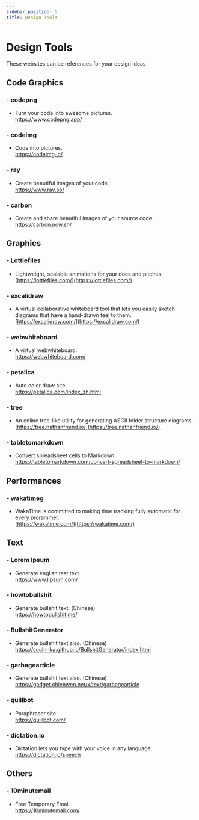 ```yaml
---
sidebar_position: 5
title: Design Tools
---
```



# Design Tools

These websites can be references for your design ideas 


## Code Graphics
### - codepng  
- Turn your code into awesome pictures.        
https://www.codepng.app/  

### - codeimg  
- Code into pictures.        
https://codeimg.io/  

### - ray    
- Create beautiful images of your code.          
https://www.ray.so/    

### - carbon    
- Create and share beautiful images of your source code.            
https://carbon.now.sh/   


## Graphics
### - Lottiefiles  
- Lightweight, scalable animations for your docs and pitches.    
[https://lottiefiles.com/](https://lottiefiles.com/)  

### - excalidraw 
- A virtual collaborative whiteboard tool that lets you easily sketch diagrams that have a hand-drawn feel to them.      
[https://excalidraw.com/](https://excalidraw.com/)  

### - webwhiteboard   
- A virtual webwhiteboard.        
https://webwhiteboard.com/   

### - petalica   
- Auto color draw site.        
https://petalica.com/index_zh.html  

### - tree 
- An online tree-like utility for generating ASCII folder structure diagrams.        
[https://tree.nathanfriend.io/](https://tree.nathanfriend.io/)  

### - tabletomarkdown   
- Convert spreadsheet cells to Markdown.          
https://tabletomarkdown.com/convert-spreadsheet-to-markdown/  


## Performances
### - wakatimeg
- WakaTime is committed to making time tracking fully automatic for every prorammer.        
[https://wakatime.com/](https://wakatime.com/)


## Text
### - Lorem Ipsum
- Generate english test text.          
https://www.lipsum.com/  

### - howtobullshit
- Generate bullshit text. (Chinese)        
https://howtobullshit.me/

### - BullshitGenerator
- Generate bullshit text also. (Chinese)        
https://suulnnka.github.io/BullshitGenerator/index.html

### - garbagearticle
- Generate bullshit text also. (Chinese)        
https://gadget.chienwen.net/x/text/garbagearticle

### - quillbot
- Paraphraser site.         
https://quillbot.com/

### - dictation.io  
- Dictation lets you type with your voice in any language.            
https://dictation.io/speech  


## Others
### - 10minutemail  
- Free Temporary Email.         
https://10minutemail.com/  